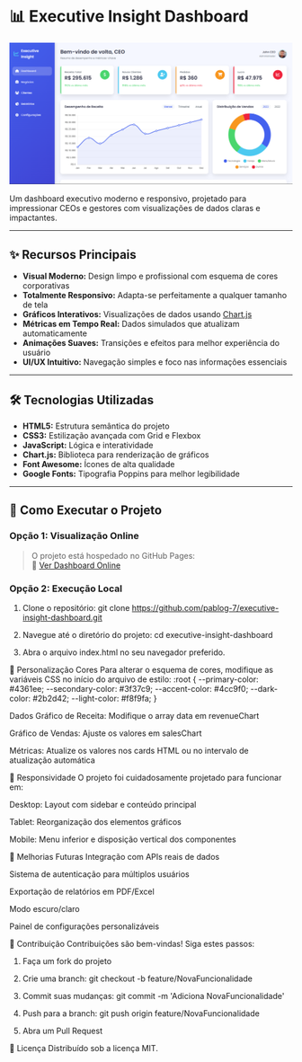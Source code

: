 # 📊 Executive Insight Dashboard

![Project Preview](./dashboard-preview.png) <!-- Substitua pelo caminho real da imagem -->

Um dashboard executivo moderno e responsivo, projetado para impressionar CEOs e gestores com visualizações de dados claras e impactantes.

---

## ✨ Recursos Principais

- **Visual Moderno:** Design limpo e profissional com esquema de cores corporativas  
- **Totalmente Responsivo:** Adapta-se perfeitamente a qualquer tamanho de tela  
- **Gráficos Interativos:** Visualizações de dados usando [Chart.js](https://www.chartjs.org/)  
- **Métricas em Tempo Real:** Dados simulados que atualizam automaticamente  
- **Animações Suaves:** Transições e efeitos para melhor experiência do usuário  
- **UI/UX Intuitivo:** Navegação simples e foco nas informações essenciais  

---

## 🛠 Tecnologias Utilizadas

- **HTML5:** Estrutura semântica do projeto  
- **CSS3:** Estilização avançada com Grid e Flexbox  
- **JavaScript:** Lógica e interatividade  
- **Chart.js:** Biblioteca para renderização de gráficos  
- **Font Awesome:** Ícones de alta qualidade  
- **Google Fonts:** Tipografia Poppins para melhor legibilidade  

---

## 🚀 Como Executar o Projeto

### Opção 1: Visualização Online

> O projeto está hospedado no GitHub Pages:  
> 🔗 [Ver Dashboard Online](https://pablog-7.github.io/executive-insight-dashboard/)

### Opção 2: Execução Local

1. Clone o repositório:
git clone https://github.com/pablog-7/executive-insight-dashboard.git

2. Navegue até o diretório do projeto:
cd executive-insight-dashboard

3. Abra o arquivo index.html no seu navegador preferido.

🎨 Personalização
Cores
Para alterar o esquema de cores, modifique as variáveis CSS no início do arquivo de estilo:
:root {
    --primary-color: #4361ee;
    --secondary-color: #3f37c9;
    --accent-color: #4cc9f0;
    --dark-color: #2b2d42;
    --light-color: #f8f9fa;
}

Dados
Gráfico de Receita: Modifique o array data em revenueChart

Gráfico de Vendas: Ajuste os valores em salesChart

Métricas: Atualize os valores nos cards HTML ou no intervalo de atualização automática

📱 Responsividade
O projeto foi cuidadosamente projetado para funcionar em:

Desktop: Layout com sidebar e conteúdo principal

Tablet: Reorganização dos elementos gráficos

Mobile: Menu inferior e disposição vertical dos componentes

📌 Melhorias Futuras
Integração com APIs reais de dados

Sistema de autenticação para múltiplos usuários

Exportação de relatórios em PDF/Excel

Modo escuro/claro

Painel de configurações personalizáveis

🤝 Contribuição
Contribuições são bem-vindas! Siga estes passos:

1. Faça um fork do projeto

2. Crie uma branch:
git checkout -b feature/NovaFuncionalidade

3. Commit suas mudanças:
git commit -m 'Adiciona NovaFuncionalidade'

4. Push para a branch:
git push origin feature/NovaFuncionalidade

5. Abra um Pull Request

📄 Licença
Distribuído sob a licença MIT.
